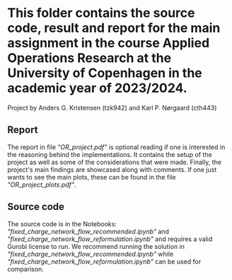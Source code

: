 # This folder contains the source code, result and report for the main assignment in the course Applied Operations Research at the University of Copenhagen in the academic year of 2023/2024.

Project by Anders G. Kristensen (tzk942) and Karl P. Nørgaard (cth443)

## Report
The report in file *"OR_project.pdf"* is optional reading if one is interested in the reasoning behind the implementations. It contains the setup of the project as well as some of the considerations that were made. Finally, the project's main findings are showcased along with comments. If one just wants to see the main plots, these can be found in the file *"OR_project_plots.pdf"*.

## Source code
The source code is in the Notebooks: *"fixed_charge_network_flow_recommended.ipynb"* and *"fixed_charge_network_flow_reformulation.ipynb"* and requires a valid Gurobi license to run. We recommend running the solution in *"fixed_charge_network_flow_recommended.ipynb"* while *"fixed_charge_network_flow_reformulation.ipynb"* can be used for comparison.

